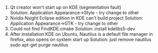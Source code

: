 1. Qt creator won't start up on KDE (segmentation fault)  
	Solution: Application Appearance->Style - try change to other
2. Nvidia Nsight Eclipse edition in KDE can't build project
	Solution: Application Appearance->GTK - try change to other
3. Could not find FindKDE.cmake 
	Solution: install kdelibs5-dev
4. After installation KDE on Ubuntu, Nautilus is a default file manager in firefox, also opens on system start up
	Solution: just remove nautilus sudo apt-get purge nautilus
